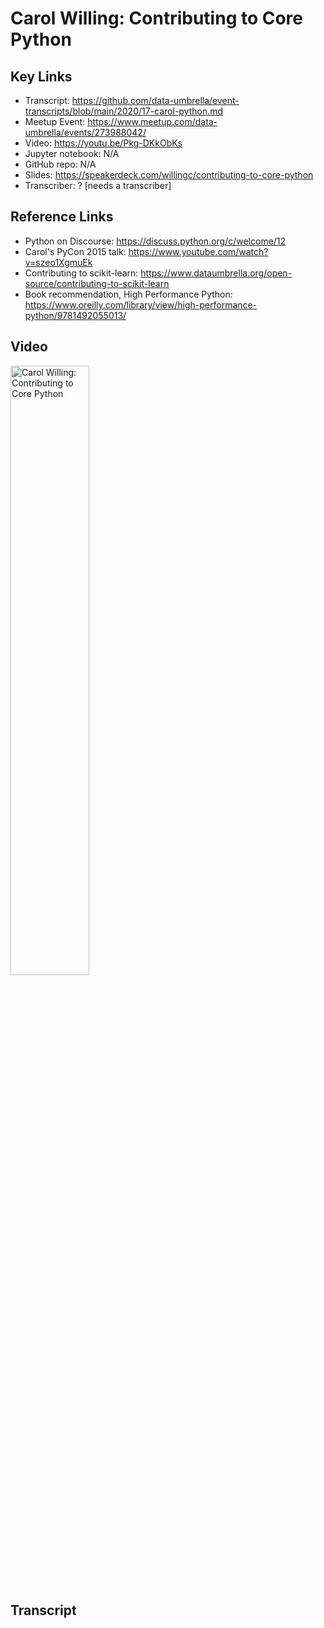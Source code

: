 # Carol Willing: Contributing to Core Python

## Key Links
- Transcript:  https://github.com/data-umbrella/event-transcripts/blob/main/2020/17-carol-python.md
- Meetup Event:  https://www.meetup.com/data-umbrella/events/273988042/
- Video:   https://youtu.be/Pkg-DKkObKs 
- Jupyter notebook:  N/A
- GitHub repo:  N/A
- Slides:  https://speakerdeck.com/willingc/contributing-to-core-python
- Transcriber:  ? [needs a transcriber]

## Reference Links
- Python on Discourse:  https://discuss.python.org/c/welcome/12
- Carol's PyCon 2015 talk: https://www.youtube.com/watch?v=szeo1XgmuEk
- Contributing to scikit-learn: https://www.dataumbrella.org/open-source/contributing-to-scikit-learn
- Book recommendation, High Performance Python:  https://www.oreilly.com/library/view/high-performance-python/9781492055013/


## Video

<a href="http://www.youtube.com/watch?feature=player_embedded&v=Pkg-DKkObKs" target="_blank"><img src="http://   .jpg" 
alt="Carol Willing: Contributing to Core Python" width="50%" /></a>

## Transcript

